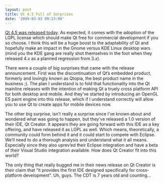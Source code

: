 ```yaml
---
layout: post
title: Qt 4.5 Full of Surprises
date: '2009-03-03 09:23:00'
---
```



[Qt 4.5 was released today](http://www.qtsoftware.com/about/news/nokia-releases-new-qt-developer-offerings-to-increase-productivity-and-performance). As expected, it comes with the adoption of the LGPL license which should make Qt free for commercial development if you so choose. I think this will be a huge boost to the adaptability of Qt and hopefully make an impact in the Gnome versus KDE Linux desktop wars (mind you the KDE gang are really shot themselves in the foot when they released 4.x as a planned regression from 3.x).

There were a couple of big surprises that came with the release announcement. First was the discontinuation of Qt’s embedded product, formerly and lovingly known as Qtopia, the best product name in the business ;). The plan I understand is to fold that functionality into the Qt mainline releases with the intention of making Qt a truely cross platform API for both desktop and mobile. And they’ve started by introducing an OpenGL ES paint engine into this release, which if I understand correctly will allow you to use Qt to create apps for mobile devices now.

The other big surprise, isn’t really a surprise since I’ve known about and wondered what was going to happen, but they’ve released a 1.0 version of their IDE, Qt Creator. It appears they are going forward with this IDE as a key offering, and have released it as LGPL as well. Which means, theoretically, a community could form behind it and it could start to compete with Eclipse. We’ll need to do a thorough analysis and understand what it all means. Especially since they also uprev’ed their Eclipse integration and have a beta of their Visual Studio integration available. How does Qt Creator fit into this world?

The only thing that really bugged me in their news release on Qt Creator is their claim that “it provides the first IDE designed specifically for cross-platform development”. Uh, guys. The CDT is 7 years old and counting…


